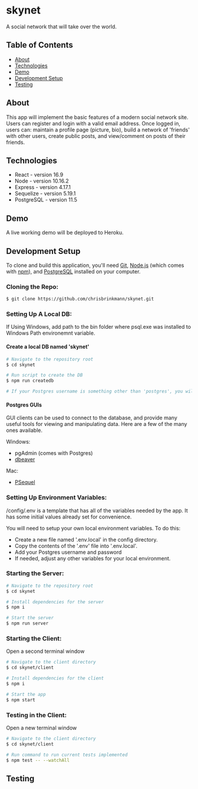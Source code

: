 # skynet
A social network that will take over the world.

## Table of Contents 
- [About](#about)
- [Technologies](#technologies)
- [Demo](#demo)
- [Development Setup](#development-setup)
- [Testing](#testing)

## About
This app will implement the basic features of a modern social network site. Users can register and login with a valid email address. Once logged in, users can: maintain a profile page (picture, bio), build a network of 'friends' with other users, create public posts, and view/comment on posts of their friends.

## Technologies
- React - version 16.9
- Node - version 10.16.2
- Express - version 4.17.1
- Sequelize - version 5.19.1
- PostgreSQL - version 11.5

## Demo
A live working demo will be deployed to Heroku.

## Development Setup
To clone and build this application, you'll need [Git](https://git-scm.com), [Node.js](https://nodejs.org/en/download/) (which comes with [npm](http://npmjs.com)), and [PostgreSQL](https://www.postgresql.org/download/) installed on your computer.

### Cloning the Repo:
```bash
$ git clone https://github.com/chrisbrinkmann/skynet.git
```

### Setting Up A Local DB:
If Using Windows, add path to the bin folder where psql.exe was installed to Windows Path environemnt variable.

#### Create a local DB named 'skynet'
```bash
# Navigate to the repository root
$ cd skynet

# Run script to create the DB
$ npm run createdb

# If your Postgres username is something other than 'postgres', you will first need to replace 'postgres' with your username in the 'createdb' script in package.json (createdb -O <username> -U <username> skynet)
```

#### Postgres GUIs
GUI clients can be used to connect to the database, and provide many useful tools for viewing and manipulating data. Here are a few of the many ones available.

Windows:
- pgAdmin (comes with Postgres)
- [dbeaver](https://dbeaver.io/download/)

Mac:
- [PSequel](http://www.psequel.com)

### Setting Up Environment Variables:
/config/.env is a template that has all of the variables needed by the app. It has some initial values already set for convenience.

You will need to setup your own local environment variables. To do this:

- Create a new file named '.env.local' in the config directory.
- Copy the contents of the '.env' file into '.env.local'.
- Add your Postgres username and password
- If needed, adjust any other variables for your local environment.

### Starting the Server:
```bash
# Navigate to the repository root
$ cd skynet

# Install dependencies for the server
$ npm i

# Start the server
$ npm run server
```
### Starting the Client:
Open a second terminal window
```bash
# Navigate to the client directory
$ cd skynet/client

# Install dependencies for the client
$ npm i

# Start the app
$ npm start
```
### Testing in the Client:
Open a new terminal window
```bash
# Navigate to the client directory
$ cd skynet/client

# Run command to run current tests implemented
$ npm test -- --watchAll
```

## Testing